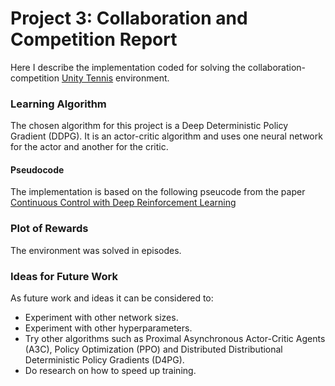 # Project 3: Collaboration and Competition Report

Here I describe the implementation coded for solving the collaboration-competition [Unity Tennis](https://github.com/Unity-Technologies/ml-agents/blob/master/docs/Learning-Environment-Examples.md#tennis) environment.

### Learning Algorithm
The chosen algorithm for this project is a Deep Deterministic Policy Gradient (DDPG). It is an actor-critic algorithm and uses one neural network for the actor and another for the critic.

#### Pseudocode
The implementation is based on the following pseucode from the paper [Continuous Control with Deep Reinforcement Learning](https://arxiv.org/pdf/1509.02971.pdf)

### Plot of Rewards

The environment was solved in episodes.

### Ideas for Future Work
As future work and ideas it can be considered to:
- Experiment with other network sizes.
- Experiment with other hyperparameters.
- Try other algorithms such as Proximal Asynchronous Actor-Critic Agents (A3C), Policy Optimization (PPO) and Distributed Distributional Deterministic Policy Gradients (D4PG).
- Do research on how to speed up training.
